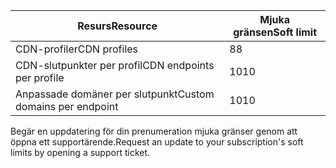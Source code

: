 
| <span data-ttu-id="3f73f-101">Resurs</span><span class="sxs-lookup"><span data-stu-id="3f73f-101">Resource</span></span> | <span data-ttu-id="3f73f-102">Mjuka gränsen</span><span class="sxs-lookup"><span data-stu-id="3f73f-102">Soft limit</span></span> |
| --- | --- |
| <span data-ttu-id="3f73f-103">CDN-profiler</span><span class="sxs-lookup"><span data-stu-id="3f73f-103">CDN profiles</span></span> |<span data-ttu-id="3f73f-104">8</span><span class="sxs-lookup"><span data-stu-id="3f73f-104">8</span></span> |
| <span data-ttu-id="3f73f-105">CDN-slutpunkter per profil</span><span class="sxs-lookup"><span data-stu-id="3f73f-105">CDN endpoints per profile</span></span> |<span data-ttu-id="3f73f-106">10</span><span class="sxs-lookup"><span data-stu-id="3f73f-106">10</span></span> |
| <span data-ttu-id="3f73f-107">Anpassade domäner per slutpunkt</span><span class="sxs-lookup"><span data-stu-id="3f73f-107">Custom domains per endpoint</span></span> |<span data-ttu-id="3f73f-108">10</span><span class="sxs-lookup"><span data-stu-id="3f73f-108">10</span></span> |

<span data-ttu-id="3f73f-109">Begär en uppdatering för din prenumeration mjuka gränser genom att öppna ett supportärende.</span><span class="sxs-lookup"><span data-stu-id="3f73f-109">Request an update to your subscription's soft limits by opening a support ticket.</span></span>

